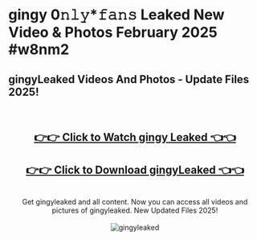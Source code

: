 # gingy 0𝚗𝚕𝚢*𝚏𝚊𝚗𝚜 Leaked New Video & Photos February 2025 #w8nm2

<h2>gingyLeaked Videos And Photos - Update Files 2025!</h2>
<br>
<div align="center">
<h2><a href="https://mediaupload.pro?title=gingy&ref=11F" rel="nofollow">👉👉 Click to Watch gingy Leaked 👈👈</a></h2>
<h2><a href="https://mediaupload.pro?title=gingy&ref=11F" rel="nofollow">👉👉 Click to Download gingyLeaked 👈👈</a></h2>
<br>
Get gingyleaked and all content. Now you can access all videos and pictures of gingyleaked. New Updated Files 2025!
<br>
<br>
<a href="https://mediaupload.pro?title=gingy&ref=11F" rel="nofollow" data-target="animated-image.originalLink"><img src="https://i.ibb.co/Gkj2r4b/banner.png" alt="gingyleaked" style="max-width: 100%; display: inline-block;" data-target="animated-image.originalImage"></a>
</div>
<br>

